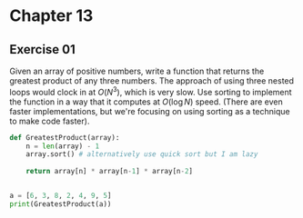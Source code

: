 # Chapter 13

## Exercise 01

Given an array of positive numbers, write a function that returns the greatest product of any three numbers. The approach of using three nested loops would clock in at $O\left(N^3\right)$, which is very slow. Use sorting to implement the function in a way that it computes at $O\left(\log N\right)$ speed. (There are even faster implementations, but we're focusing on using sorting as a technique to make code faster).

```python
def GreatestProduct(array):
    n = len(array) - 1
    array.sort() # alternatively use quick sort but I am lazy
    
    return array[n] * array[n-1] * array[n-2]


a = [6, 3, 8, 2, 4, 9, 5]
print(GreatestProduct(a))

```

